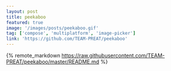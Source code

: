 ```yaml
---
layout: post
title: peekaboo
featured: true
image: '/images/posts/peekaboo.gif'
tag: ['compose', 'multiplatform', 'image-picker']
link: 'https://github.com/TEAM-PREAT/peekaboo'
---
```


{% remote_markdown https://raw.githubusercontent.com/TEAM-PREAT/peekaboo/master/README.md %}
